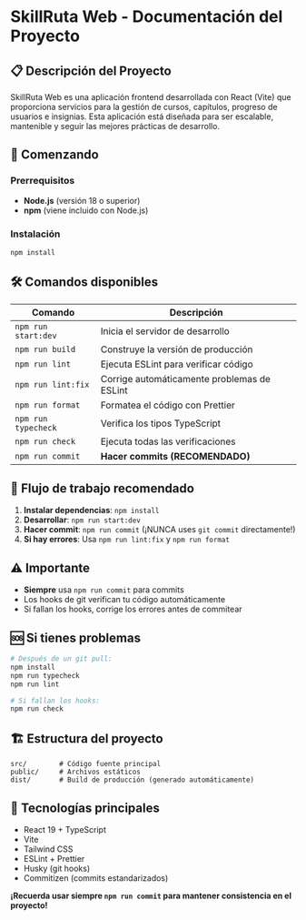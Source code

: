 # SkillRuta Web - Documentación del Proyecto

## 📋 Descripción del Proyecto

SkillRuta Web es una aplicación frontend desarrollada con React (Vite) que proporciona servicios para la gestión de cursos, capítulos, progreso de usuarios e insignias. Esta aplicación está diseñada para ser escalable, mantenible y seguir las mejores prácticas de desarrollo.

## 🚀 Comenzando

### Prerrequisitos

- **Node.js** (versión 18 o superior)
- **npm** (viene incluido con Node.js)

### Instalación

```bash
npm install
```

## 🛠️ Comandos disponibles

| Comando             | Descripción                                 |
| ------------------- | ------------------------------------------- |
| `npm run start:dev` | Inicia el servidor de desarrollo            |
| `npm run build`     | Construye la versión de producción          |
| `npm run lint`      | Ejecuta ESLint para verificar código        |
| `npm run lint:fix`  | Corrige automáticamente problemas de ESLint |
| `npm run format`    | Formatea el código con Prettier             |
| `npm run typecheck` | Verifica los tipos TypeScript               |
| `npm run check`     | Ejecuta todas las verificaciones            |
| `npm run commit`    | **Hacer commits (RECOMENDADO)**             |

## 📝 Flujo de trabajo recomendado

1. **Instalar dependencias**: `npm install`
2. **Desarrollar**: `npm run start:dev`
3. **Hacer commit**: `npm run commit` (¡NUNCA uses `git commit` directamente!)
4. **Si hay errores**: Usa `npm run lint:fix` y `npm run format`

## ⚠️ Importante

- **Siempre** usa `npm run commit` para commits
- Los hooks de git verifican tu código automáticamente
- Si fallan los hooks, corrige los errores antes de commitear

## 🆘 Si tienes problemas

```bash
# Después de un git pull:
npm install
npm run typecheck
npm run lint

# Si fallan los hooks:
npm run check
```

## 🏗️ Estructura del proyecto

```
src/        # Código fuente principal
public/     # Archivos estáticos
dist/       # Build de producción (generado automáticamente)
```

## 🔧 Tecnologías principales

- React 19 + TypeScript
- Vite
- Tailwind CSS
- ESLint + Prettier
- Husky (git hooks)
- Commitizen (commits estandarizados)

**¡Recuerda usar siempre `npm run commit` para mantener consistencia en el proyecto!**
